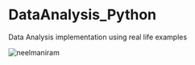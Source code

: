 # DataAnalysis_Python
Data Analysis implementation using real life examples
<p align="left"> <img src="https://komarev.com/ghpvc/?username=neelmaniram&label=Profile%20views&base=1298&color=0e75b6&style=flat"&base=12988 alt="neelmaniram" /> </p>
